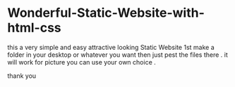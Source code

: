 # Wonderful-Static-Website-with-html-css
this a very simple and easy attractive looking Static Website 
1st make a folder in your desktop or whatever you want then just pest the files there . it will work for picture you can use your own choice . 

thank you
